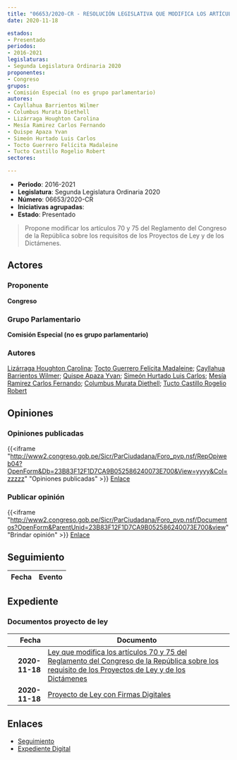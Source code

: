 ```yaml
---
title: "06653/2020-CR - RESOLUCIÓN LEGISLATIVA QUE MODIFICA LOS ARTÍCULOS 70 Y 75 DEL REGLAMENTO DEL CONGRESO DE LA REPÚBLICA SOBRE LOS REQUISITOS DE LOS PROYECTOS DE LEY Y DE LOS DICTÁMENES"
date: 2020-11-18

estados:
- Presentado
periodos:
- 2016-2021
legislaturas:
- Segunda Legislatura Ordinaria 2020
proponentes:
- Congreso
grupos:
- Comisión Especial (no es grupo parlamentario)
autores:
- Cayllahua Barrientos Wilmer
- Columbus Murata Diethell
- Lizárraga Houghton Carolina
- Mesía Ramirez Carlos Fernando
- Quispe Apaza Yvan
- Simeón Hurtado Luis Carlos
- Tocto Guerrero Felícita Madaleine
- Tucto Castillo Rogelio Robert
sectores:

---
```

- **Periodo**: 2016-2021
- **Legislatura**: Segunda Legislatura Ordinaria 2020
- **Número**: 06653/2020-CR
- **Iniciativas agrupadas**: 
- **Estado**: Presentado

> Propone modificar los artículos 70 y 75 del Reglamento del Congreso de la República sobre los requisitos de los Proyectos de Ley y de los Dictámenes.


## Actores

### Proponente

**Congreso**

### Grupo Parlamentario

**Comisión Especial (no es grupo parlamentario)**

### Autores

[Lizárraga Houghton Carolina](mailto:mailto:clizarraga@congreso.gob.pe); [Tocto Guerrero Felícita Madaleine](mailto:mailto:ftocto@congreso.gob.pe); [Cayllahua Barrientos Wilmer](mailto:mailto:wcayllahua@congreso.gob.pe); [Quispe Apaza Yvan](mailto:mailto:mquispes@congreso.gob.pe); [Simeón Hurtado Luis Carlos](mailto:mailto:lsimeon@congreso.gob.pe); [Mesía Ramirez Carlos Fernando](mailto:mailto:cmesia@congreso.gob.pe); [Columbus Murata Diethell](mailto:mailto:dcolumbus@congreso.gob.pe); [Tucto Castillo Rogelio Robert](mailto:mailto:rtucto@congreso.gob.pe)

## Opiniones

### Opiniones publicadas

{{<iframe "http://www2.congreso.gob.pe/Sicr/ParCiudadana/Foro_pvp.nsf/RepOpiweb04?OpenForm&Db=23B83F12F1D7CA9B052586240073E700&View=yyyy&Col=zzzzz" "Opiniones publicadas" >}}
[Enlace](http://www2.congreso.gob.pe/Sicr/ParCiudadana/Foro_pvp.nsf/RepOpiweb04?OpenForm&Db=23B83F12F1D7CA9B052586240073E700&View=yyyy&Col=zzzzz)

### Publicar opinión

{{<iframe "http://www2.congreso.gob.pe/Sicr/ParCiudadana/Foro_pvp.nsf/Documentos?OpenForm&ParentUnid=23B83F12F1D7CA9B052586240073E700&view" "Brindar opinión" >}}
[Enlace](http://www2.congreso.gob.pe/Sicr/ParCiudadana/Foro_pvp.nsf/Documentos?OpenForm&ParentUnid=23B83F12F1D7CA9B052586240073E700&view)


## Seguimiento

| Fecha | Evento |
|------:|--------|


## Expediente

### Documentos proyecto de ley

| Fecha | Documento |
|------:|-----------|
| **2020-11-18** | [Ley que modifica los artículos 70 y 75 del Reglamento del Congreso de la República sobre los requisito de los Proyectos de Ley y de los Dictámenes](https://leyes.congreso.gob.pe/Documentos/2016_2021/Proyectos_de_Ley_y_de_Resoluciones_Legislativas/PL0664420201116.pdf) |
| **2020-11-18** | [Proyecto de Ley con Firmas Digitales](https://leyes.congreso.gob.pe/Documentos/2016_2021/Proyectos_de_Ley_y_de_Resoluciones_Legislativas/Proyectos_Firmas_digitales/Pl06653.pdf) |

## Enlaces

- [Seguimiento](http://www2.congreso.gob.pe/Sicr/TraDocEstProc/CLProLey2016.nsf/f7fff46988ca05b1052578e100829cc7/403b0020c9809b7c0525862500098abc?OpenDocument)
- [Expediente Digital](http://www2.congreso.gob.pe/Sicr/TraDocEstProc/Expvirt_2011.nsf/visbusqptramdoc1621/06653?opendocument)

